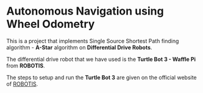 # Autonomous Navigation using Wheel Odometry
This is a project that implements Single Source Shortest Path finding algorithm - **A-Star** algorithm on **Differential Drive Robots**. 

The differential drive robot that we have used is the **Turtle Bot 3 - Waffle Pi** from **ROBOTIS**.

The steps to setup and run the **Turtle Bot 3** are given on the official website of [ROBOTIS](https://emanual.robotis.com/docs/en/platform/turtlebot3/quick-start/).
